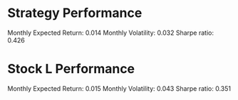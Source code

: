 # Strategy Performance
Monthly Expected Return: 0.014
Monthly Volatility: 0.032
Sharpe ratio: 0.426
# Stock L Performance
Monthly Expected Return: 0.015
Monthly Volatility: 0.043
Sharpe ratio: 0.351
